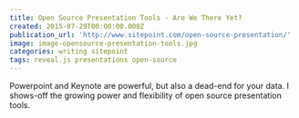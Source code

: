 ```yaml
---
title: Open Source Presentation Tools - Are We There Yet?
created: 2015-07-29T00:00:00.000Z
publication_url: 'http://www.sitepoint.com/open-source-presentation/'
image: image-opensource-presentation-tools.jpg
categories: writing sitepoint
tags: reveal.js presentations open-source
---
```


Powerpoint and Keynote are powerful, but also a dead-end for your data. I shows-off the growing power and flexibility of open source presentation tools.
